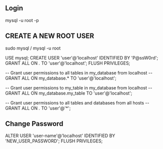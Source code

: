 ## Login 
mysql -u root -p

## CREATE A NEW ROOT USER

sudo mysql / mysql -u root

USE mysql;
CREATE USER 'user'@'localhost' IDENTIFIED BY 'P@ssW0rd';
GRANT ALL ON *.* TO 'user'@'localhost';
FLUSH PRIVILEGES;

-- Grant user permissions to all tables in my_database from localhost --
GRANT ALL ON my_database.* TO 'user'@'localhost';

-- Grant user permissions to my_table in my_database from localhost --
GRANT ALL ON my_database.my_table TO 'user'@'localhost';

-- Grant user permissions to all tables and databases from all hosts --
GRANT ALL ON *.* TO 'user'@'*';

## Change Password
ALTER USER 'user-name'@'localhost' IDENTIFIED BY 'NEW_USER_PASSWORD';
FLUSH PRIVILEGES;

